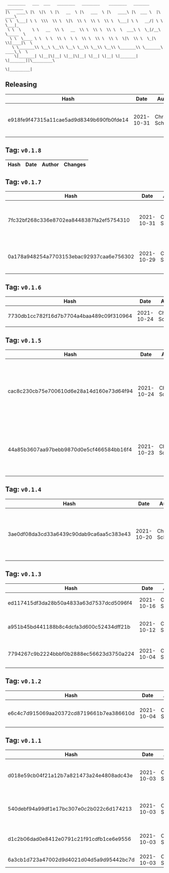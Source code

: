 ```
 ________   ___  ___   ________   ________    ________   _______    ________      
|\   ____\ |\  \|\  \ |\   __  \ |\   ___  \ |\   ____\ |\  ___ \  |\   ____\     
\ \  \___| \ \  \\\  \\ \  \|\  \\ \  \\ \  \\ \  \___| \ \   __/| \ \  \___|_    
 \ \  \     \ \   __  \\ \   __  \\ \  \\ \  \\ \  \  ___\ \  \_|/__\ \_____  \   
  \ \  \____ \ \  \ \  \\ \  \ \  \\ \  \\ \  \\ \  \|\  \\ \  \_|\ \\|____|\  \  
   \ \_______\\ \__\ \__\\ \__\ \__\\ \__\\ \__\\ \_______\\ \_______\ ____\_\  \ 
    \|_______| \|__|\|__| \|__|\|__| \|__| \|__| \|_______| \|_______||\_________\
                                                                      \|_________|
```

## Releasing
| Hash | Date | Author | Changes |
|------|------|--------|---------|
| e918fe9f47315a11cae5ad9d8349b690fb0fde14 | 2021-10-31 | Chris Schubert | Updating package dependencies for all packages |


 ## Tag: `v0.1.8`
| Hash | Date | Author | Changes |
|------|------|--------|---------|


 ## Tag: `v0.1.7`
| Hash | Date | Author | Changes |
|------|------|--------|---------|
| 7fc32bf268c336e8702ea8448387fa2ef5754310 | 2021-10-31 | Chris Schubert | Refactoring menus and adding application manager setup |
| 0a178a948254a7703153ebac92937caa6e756302 | 2021-10-29 | Chris Schubert | Updating to support VFX on builtin renderer |


 ## Tag: `v0.1.6`
| Hash | Date | Author | Changes |
|------|------|--------|---------|
| 7730db1cc782f16d7b7704a4baa489c09f310964 | 2021-10-24 | Chris Schubert | Automatic dependency updates |


 ## Tag: `v0.1.5`
| Hash | Date | Author | Changes |
|------|------|--------|---------|
| cac8c230cb75e700610d6e28a14d160e73d64f94 | 2021-10-24 | Chris Schubert | Finalizing integration assembly and package analysis and updating package versioning |
| 44a85b3607aa97bebb9870d0e5cf466584bb16f4 | 2021-10-23 | Chris Schubert | Updating file layout and preparing for integration with UI project |


 ## Tag: `v0.1.4`
| Hash | Date | Author | Changes |
|------|------|--------|---------|
| 3ae0df08da3cd33a6439c90dab9ca6aa5c383e43 | 2021-10-20 | Chris Schubert | Committing project and assembly management changes before regenerating project files |


 ## Tag: `v0.1.3`
| Hash | Date | Author | Changes |
|------|------|--------|---------|
| ed117415df3da28b50a4833a63d7537dcd5096f4 | 2021-10-16 | Chris Schubert | More project cleanup and refactoring |
| a951b45bd441188b8c4dcfa3d600c52434dff21b | 2021-10-12 | Chris Schubert | Restructuring project layout, code cleanup |
| 7794267c9b2224bbbf0b2888ec56623d3750a224 | 2021-10-04 | Chris Schubert | Adding in asset correction utilities |


 ## Tag: `v0.1.2`
| Hash | Date | Author | Changes |
|------|------|--------|---------|
| e6c4c7d915069aa20372cd8719661b7ea386610d | 2021-10-04 | Chris Schubert | Code cleanup and refactoring |


 ## Tag: `v0.1.1`
| Hash | Date | Author | Changes |
|------|------|--------|---------|
| d018e59cb04f21a12b7a821473a24e4808adc43e | 2021-10-03 | Chris Schubert | Updating namespaces to match folder structure |
| 540debf94a99df1e17bc307e0c2b022c6d174213 | 2021-10-03 | Chris Schubert | Organizing Appalachia packages for package management |
| d1c2b06dad0e8412e0791c21f91cdfb1ce6e9556 | 2021-10-03 | Chris Schubert | Initializing organization repository for project. |
| 6a3cb1d723a47002d9d4021d04d5a9d95442bc7d | 2021-10-03 | Chris Schubert | Added README.md |

